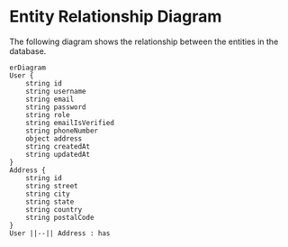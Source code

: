 # Entity Relationship Diagram
The following diagram shows the relationship between the entities in the database.
```mermaid
erDiagram
User {
    string id
    string username
    string email
    string password
    string role
    string emailIsVerified
    string phoneNumber
    object address
    string createdAt
    string updatedAt
}
Address {
    string id
    string street
    string city
    string state
    string country
    string postalCode
}
User ||--|| Address : has
```